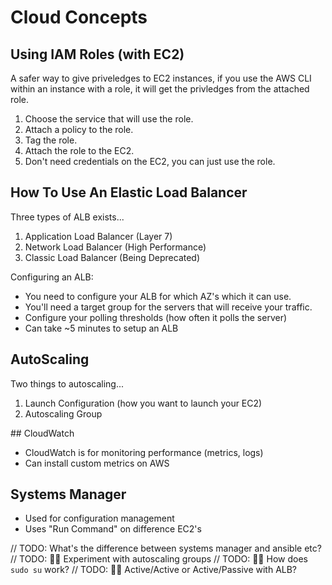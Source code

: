 
# Cloud Concepts

## Using IAM Roles (with EC2)

A safer way to give priveledges to EC2 instances, if you use the AWS CLI within an instance with a role, it will get the privledges from the attached role.

1. Choose the service that will use the role.
1. Attach a policy to the role.
1. Tag the role.
1. Attach the role to the EC2.
1. Don't need credentials on the EC2, you can just use the role.

## How To Use An Elastic Load Balancer

Three types of ALB exists...

1. Application Load Balancer (Layer 7)
1. Network Load Balancer (High Performance)
1. Classic Load Balancer (Being Deprecated)

Configuring an ALB:

* You need to configure your ALB for which AZ's which it can use.
* You'll need a target group for the servers that will receive your traffic.
* Configure your polling thresholds (how often it polls the server)
* Can take ~5 minutes to setup an ALB

## AutoScaling

Two things to autoscaling...

1. Launch Configuration (how you want to launch your EC2)
1. Autoscaling Group

## CloudWatch

* CloudWatch is for monitoring performance (metrics, logs)
* Can install custom metrics on AWS

## Systems Manager

* Used for configuration management
* Uses "Run Command" on difference EC2's

// TODO: What's the difference between systems manager and ansible etc?
// TODO: 👷‍♀ Experiment with autoscaling groups
// TODO: 👷‍♀ How does `sudo su` work?
// TODO: 👷‍♀ Active/Active or Active/Passive with ALB?
